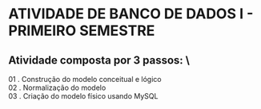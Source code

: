 # ATIVIDADE DE BANCO DE DADOS I - PRIMEIRO SEMESTRE  
## Atividade composta por 3 passos: \
  01 . Construção do modelo conceitual e lógico \
  02 . Normalização do modelo \
  03 . Criação do modelo físico usando MySQL


